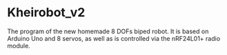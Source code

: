 # Kheirobot_v2
The program of the new homemade 8 DOFs biped robot. It is based on Arduino Uno and 8 servos, as well as is controlled via the nRF24L01+ radio module.
